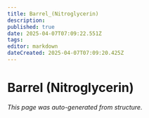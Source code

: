 ```yaml
---
title: Barrel_(Nitroglycerin)
description: 
published: true
date: 2025-04-07T07:09:22.551Z
tags: 
editor: markdown
dateCreated: 2025-04-07T07:09:20.425Z
---
```


# Barrel (Nitroglycerin)

*This page was auto-generated from structure.*